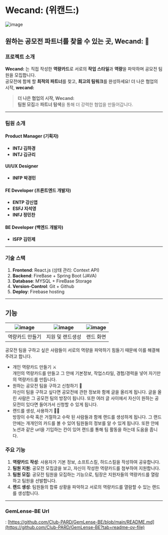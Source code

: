 # Wecand: (위캔드:)

![image](https://github.com/user-attachments/assets/330e3a2d-f92a-47bd-a87d-6d482eaa8e62)

## 원하는 공모전 파트너를 찾을 수 있는 곳, **Wecand:** 🚀


### **프로젝트 소개**
**Wecand:** 는 직접 작성한 **역량카드**로 서로의 **작업 스타일**과 **역량**을 파악하며 공모전 팀원을 모집합니다. </br>
공모전에 함께 할 **최적의 파트너**를 찾고, **최고의 팀워크**를 완성하세요!  더 나은 협업의 시작, **wecand:**



> **더 나은 협업의 시작, Wecand:**  
> **팀원 모집**과 **파트너 탐색**을 통해 더 강력한 협업을 만들어갑니다. 

---

### **팀원 소개**


#### **Product Manager (기획자)**

- **INTJ 김하경**
- **INTJ 김규리**

#### **UI/UX Designer**

- **INFP 박경민**

#### **FE Developer (프론트엔드 개발자)**

- **ENTP 강신엽**
- **ESFJ 지석영**
- **INFJ 정민찬**

#### **BE Developer (백엔드 개발자)**

- **ISFP 김민제**

---

### **기술 스택**

1. **Frontend**: React.js (상태 관리: Context API) 
2. **Backend**: FireBase + Spring Boot (JAVA)
3. **Database**: MYSQL + FireBase Storage
4. **Version-Control**: Git + Github
5. **Deploy**: Firebase hosting
---

## 기능

|![image](https://github.com/user-attachments/assets/9d5be364-fe27-4d46-9d5e-f8b3bb16b74d)|![image](https://github.com/user-attachments/assets/5affe811-055a-41df-ab7c-fa4d91112d8c)|![image](https://github.com/user-attachments/assets/da25b0a5-56e6-4d0c-a4da-d6c3fbd90acb)|
|:---:|:---:|:---:|
|역량카드 만들기|지원 및 랜드생성|랜드 화면|

공모전 팀을 구하고 싶은 사람들이 서로의 역량을 파악하기 힘들기 때문에 이를 해결해주려고 합니다.<br>
- 개인 역량카드 만들기 ⚔️<br>
개인의 역량카드를 만들고 그 안에 기본정보, 작업스타일, 경험/경력을 넣어 자기만의 역량카드를 만듭니다.
- 원하는 공모전 팀을 구하고 신청하기 🎯<br>
자신이 팀을 구하고 싶다면 공모전에 관한 정보와 함께 글을 올리게 됩니다. 글을 올린 사람은 그 공모전 팀의 방장이 됩니다. 또한 여러 글 사이에서 자신이 원하는 공모전이 있다면 들어가서 신청할 수 있게 됩니다.
- 랜드를 생성, 사용하기 🏄🏻<br>
방장이 수락 혹은 거절하고 수락 된 사람들과 함께 랜드를 생성하게 됩니다. 그 랜드 안에는 개개인의 카드를 볼 수 있어 팀원들의 정보를 알 수 있게 됩니다. 또한 안에 노션과 같은 url을 기입하는 칸이 있어 랜드를 통해 팀 활동을 하는데 도움을 줍니다.


### **주요 기능**

1. **역량카드 작성**: 사용자가 기본 정보, 소프트스킬, 하드스킬을 작성하여 공유합니다.
2. **팀원 지원**: 공모전 모집글을 보고, 자신이 작성한 역량카드를 첨부하여 지원합니다.
3. **팀원 모집**: 공모전 팀원을 모집하는 기능으로, 팀장은 지원자들의 역량카드를 열람하고 팀원을 선발합니다.
4. **랜드 생성**: 팀원들의 합류 상황을 파악하고 서로의 역량카드를 열람할 수 있는 랜드를 생성합니다.

---
### GemLense-BE Url
: [https://github.com/Club-PARD/GemLense-BE/blob/main/README.md](https://github.com/Club-PARD/GemLense-BE?tab=readme-ov-file)

</br>
</br>
